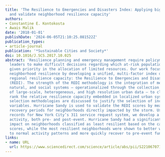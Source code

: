 ```yaml
---
title: 'The Resilience to Emergencies and Disasters Index: Applying big data to benchmark
  and validate neighborhood resilience capacity'
authors:
- Constantine E. Kontokosta
- Awais Malik
date: '2018-01-01'
publishDate: '2024-06-05T21:10:25.081522Z'
publication_types:
- article-journal
publication: '*Sustainable Cities and Society*'
doi: 10.1016/J.SCS.2017.10.025
abstract: 'Resilience planning and emergency management require policymakers and agency
  leaders to make difficult decisions regarding which at-risk populations should be
  given priority in the allocation of limited resources. Our work focuses on benchmarking
  neighborhood resilience by developing a unified, multi-factor index of local and
  regional resilience capacity: the Resilience to Emergencies and Disasters Index
  (REDI). The strength of the REDI methodology is the integration of measures of physical,
  natural, and social systems – operationalized through the collection and analysis
  of large-scale, heterogeneous, and high resolution urban data – to classify and
  rank the relative resilience capacity embedded in localized urban systems. Feature
  selection methodologies are discussed to justify the selection of included indicator
  variables. Hurricane Sandy is used to validate the REDI scores by measuring the
  recovery periods for neighborhoods directly impacted by the storm. Using over 12,000,000
  records for New York City’s 311 service request system, we develop a proxy for neighborhood
  activity, both pre- and post-event. Hurricane Sandy had a significant and immediate
  impact on neighborhoods classified as least resilient based on the calculated REDI
  scores, while the most resilient neighborhoods were shown to better withstand disruption
  to normal activity patterns and more quickly recover to pre-event functional capacity.'
links:
- name: URL
  url: https://www.sciencedirect.com/science/article/abs/pii/S2210670717313707
---
```

